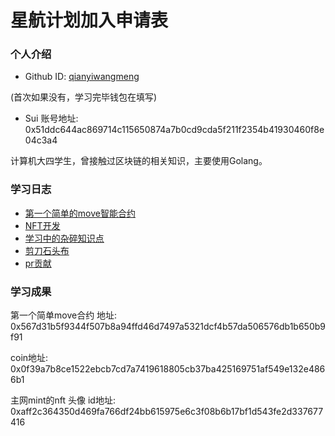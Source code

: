 # 星航计划加入申请表

### 个人介绍

* Github ID: [qianyiwangmeng](https://github.com/qianyiwangmeng)



(首次如果没有，学习完毕钱包在填写)
* Sui 账号地址: 0x51ddc644ac869714c115650874a7b0cd9cda5f211f2354b41930460f8e04c3a4

计算机大四学生，曾接触过区块链的相关知识，主要使用Golang。

### 学习日志

- [第一个简单的move智能合约](journal.md)
- [NFT开发](summary.md)
- [学习中的杂碎知识点](learn_log.md)
- [剪刀石头布](phase2.md)
- [pr贡献](pr.md)

### 学习成果

第一个简单move合约
地址: 0x567d31b5f9344f507b8a94ffd46d7497a5321dcf4b57da506576db1b650b9f91

coin地址: 0x0f39a7b8ce1522ebcb7cd7a7419618805cb37ba425169751af549e132e4866b1

主网mint的nft 头像 id地址: 0xaff2c364350d469fa766df24bb615975e6c3f08b6b17bf1d543fe2d337677416


